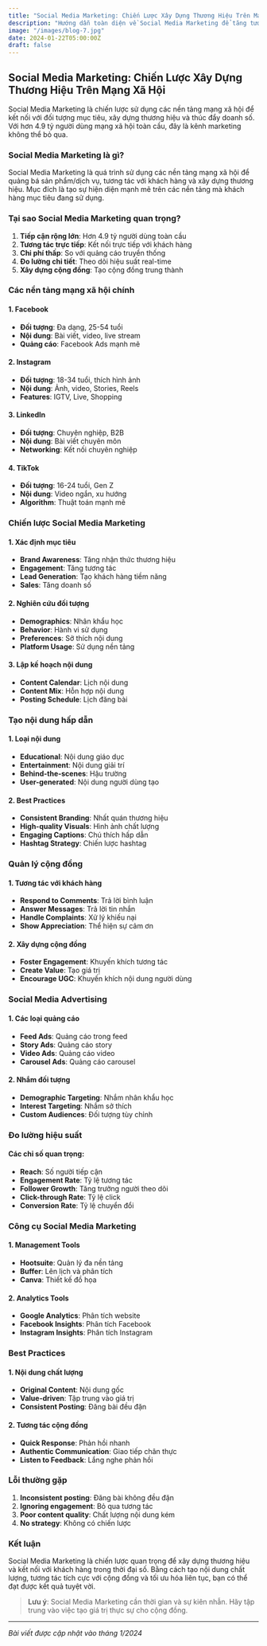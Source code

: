 ```yaml
---
title: "Social Media Marketing: Chiến Lược Xây Dựng Thương Hiệu Trên Mạng Xã Hội"
description: "Hướng dẫn toàn diện về Social Media Marketing để tăng tương tác, xây dựng cộng đồng và thúc đẩy chuyển đổi"
image: "/images/blog-7.jpg"
date: 2024-01-22T05:00:00Z
draft: false
---
```


## Social Media Marketing: Chiến Lược Xây Dựng Thương Hiệu Trên Mạng Xã Hội

Social Media Marketing là chiến lược sử dụng các nền tảng mạng xã hội để kết nối với đối tượng mục tiêu, xây dựng thương hiệu và thúc đẩy doanh số. Với hơn 4.9 tỷ người dùng mạng xã hội toàn cầu, đây là kênh marketing không thể bỏ qua.

### Social Media Marketing là gì?

Social Media Marketing là quá trình sử dụng các nền tảng mạng xã hội để quảng bá sản phẩm/dịch vụ, tương tác với khách hàng và xây dựng thương hiệu. Mục đích là tạo sự hiện diện mạnh mẽ trên các nền tảng mà khách hàng mục tiêu đang sử dụng.

### Tại sao Social Media Marketing quan trọng?

1. **Tiếp cận rộng lớn**: Hơn 4.9 tỷ người dùng toàn cầu
2. **Tương tác trực tiếp**: Kết nối trực tiếp với khách hàng
3. **Chi phí thấp**: So với quảng cáo truyền thống
4. **Đo lường chi tiết**: Theo dõi hiệu suất real-time
5. **Xây dựng cộng đồng**: Tạo cộng đồng trung thành

### Các nền tảng mạng xã hội chính

#### 1. Facebook
- **Đối tượng**: Đa dạng, 25-54 tuổi
- **Nội dung**: Bài viết, video, live stream
- **Quảng cáo**: Facebook Ads mạnh mẽ

#### 2. Instagram
- **Đối tượng**: 18-34 tuổi, thích hình ảnh
- **Nội dung**: Ảnh, video, Stories, Reels
- **Features**: IGTV, Live, Shopping

#### 3. LinkedIn
- **Đối tượng**: Chuyên nghiệp, B2B
- **Nội dung**: Bài viết chuyên môn
- **Networking**: Kết nối chuyên nghiệp

#### 4. TikTok
- **Đối tượng**: 16-24 tuổi, Gen Z
- **Nội dung**: Video ngắn, xu hướng
- **Algorithm**: Thuật toán mạnh mẽ

### Chiến lược Social Media Marketing

#### 1. Xác định mục tiêu
- **Brand Awareness**: Tăng nhận thức thương hiệu
- **Engagement**: Tăng tương tác
- **Lead Generation**: Tạo khách hàng tiềm năng
- **Sales**: Tăng doanh số

#### 2. Nghiên cứu đối tượng
- **Demographics**: Nhân khẩu học
- **Behavior**: Hành vi sử dụng
- **Preferences**: Sở thích nội dung
- **Platform Usage**: Sử dụng nền tảng

#### 3. Lập kế hoạch nội dung
- **Content Calendar**: Lịch nội dung
- **Content Mix**: Hỗn hợp nội dung
- **Posting Schedule**: Lịch đăng bài

### Tạo nội dung hấp dẫn

#### 1. Loại nội dung
- **Educational**: Nội dung giáo dục
- **Entertainment**: Nội dung giải trí
- **Behind-the-scenes**: Hậu trường
- **User-generated**: Nội dung người dùng tạo

#### 2. Best Practices
- **Consistent Branding**: Nhất quán thương hiệu
- **High-quality Visuals**: Hình ảnh chất lượng
- **Engaging Captions**: Chú thích hấp dẫn
- **Hashtag Strategy**: Chiến lược hashtag

### Quản lý cộng đồng

#### 1. Tương tác với khách hàng
- **Respond to Comments**: Trả lời bình luận
- **Answer Messages**: Trả lời tin nhắn
- **Handle Complaints**: Xử lý khiếu nại
- **Show Appreciation**: Thể hiện sự cảm ơn

#### 2. Xây dựng cộng đồng
- **Foster Engagement**: Khuyến khích tương tác
- **Create Value**: Tạo giá trị
- **Encourage UGC**: Khuyến khích nội dung người dùng

### Social Media Advertising

#### 1. Các loại quảng cáo
- **Feed Ads**: Quảng cáo trong feed
- **Story Ads**: Quảng cáo story
- **Video Ads**: Quảng cáo video
- **Carousel Ads**: Quảng cáo carousel

#### 2. Nhắm đối tượng
- **Demographic Targeting**: Nhắm nhân khẩu học
- **Interest Targeting**: Nhắm sở thích
- **Custom Audiences**: Đối tượng tùy chỉnh

### Đo lường hiệu suất

#### Các chỉ số quan trọng:
- **Reach**: Số người tiếp cận
- **Engagement Rate**: Tỷ lệ tương tác
- **Follower Growth**: Tăng trưởng người theo dõi
- **Click-through Rate**: Tỷ lệ click
- **Conversion Rate**: Tỷ lệ chuyển đổi

### Công cụ Social Media Marketing

#### 1. Management Tools
- **Hootsuite**: Quản lý đa nền tảng
- **Buffer**: Lên lịch và phân tích
- **Canva**: Thiết kế đồ họa

#### 2. Analytics Tools
- **Google Analytics**: Phân tích website
- **Facebook Insights**: Phân tích Facebook
- **Instagram Insights**: Phân tích Instagram

### Best Practices

#### 1. Nội dung chất lượng
- **Original Content**: Nội dung gốc
- **Value-driven**: Tập trung vào giá trị
- **Consistent Posting**: Đăng bài đều đặn

#### 2. Tương tác cộng đồng
- **Quick Response**: Phản hồi nhanh
- **Authentic Communication**: Giao tiếp chân thực
- **Listen to Feedback**: Lắng nghe phản hồi

### Lỗi thường gặp

1. **Inconsistent posting**: Đăng bài không đều đặn
2. **Ignoring engagement**: Bỏ qua tương tác
3. **Poor content quality**: Chất lượng nội dung kém
4. **No strategy**: Không có chiến lược

### Kết luận

Social Media Marketing là chiến lược quan trọng để xây dựng thương hiệu và kết nối với khách hàng trong thời đại số. Bằng cách tạo nội dung chất lượng, tương tác tích cực với cộng đồng và tối ưu hóa liên tục, bạn có thể đạt được kết quả tuyệt vời.

> **Lưu ý**: Social Media Marketing cần thời gian và sự kiên nhẫn. Hãy tập trung vào việc tạo giá trị thực sự cho cộng đồng.

---

*Bài viết được cập nhật vào tháng 1/2024* 